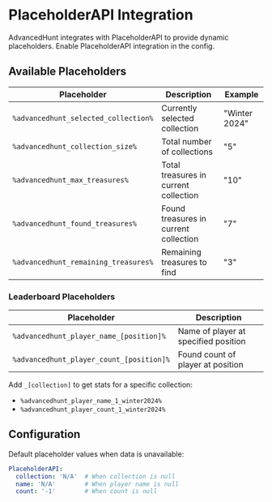 # PlaceholderAPI Integration

AdvancedHunt integrates with PlaceholderAPI to provide dynamic placeholders. Enable PlaceholderAPI integration in the config.

## Available Placeholders

| Placeholder | Description | Example |
|-------------|-------------|----------|
| `%advancedhunt_selected_collection%` | Currently selected collection | "Winter 2024" |
| `%advancedhunt_collection_size%` | Total number of collections | "5" |
| `%advancedhunt_max_treasures%` | Total treasures in current collection | "10" |
| `%advancedhunt_found_treasures%` | Found treasures in current collection | "7" |
| `%advancedhunt_remaining_treasures%` | Remaining treasures to find | "3" |

### Leaderboard Placeholders

| Placeholder | Description |
|-------------|-------------|
| `%advancedhunt_player_name_[position]%` | Name of player at specified position |
| `%advancedhunt_player_count_[position]%` | Found count of player at position |

Add `_[collection]` to get stats for a specific collection:
- `%advancedhunt_player_name_1_winter2024%`
- `%advancedhunt_player_count_1_winter2024%`

## Configuration

Default placeholder values when data is unavailable:
```yaml
PlaceholderAPI:
  collection: 'N/A'  # When collection is null
  name: 'N/A'        # When player name is null  
  count: '-1'        # When count is null
```
